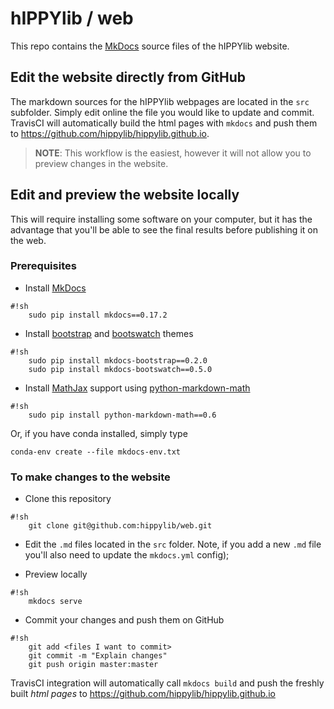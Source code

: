 # hIPPYlib / web

This repo contains the [MkDocs](http://mkdocs.org) source files of the hIPPYlib website.

## Edit the website directly from GitHub

The markdown sources for the hIPPYlib webpages are located in the `src` subfolder. Simply edit online the file you would like to update and commit. TravisCI will automatically build the html pages with `mkdocs` and push them to https://github.com/hippylib/hippylib.github.io.

> **NOTE**: This workflow is the easiest, however it will not allow you to preview changes in the website.

## Edit and preview the website locally

This will require installing some software on your computer, but it has the advantage that you'll be able to see the final results before publishing it on the web.

### Prerequisites

* Install [MkDocs](http://mkdocs.org)   
```
#!sh
    sudo pip install mkdocs==0.17.2
```

* Install [bootstrap](http://getbootstrap.com/) and [bootswatch](https://bootswatch.com/) themes
```
#!sh
    sudo pip install mkdocs-bootstrap==0.2.0
    sudo pip install mkdocs-bootswatch==0.5.0
```
    
* Install [MathJax](https://www.mathjax.org/) support using [python-markdown-math](https://github.com/mitya57/python-markdown-math)
```
#!sh
    sudo pip install python-markdown-math==0.6
```

Or, if you have conda installed, simply type

```conda-env create --file mkdocs-env.txt```



### To make changes to the website

* Clone this repository

```
#!sh
    git clone git@github.com:hippylib/web.git
```

* Edit the `.md` files located in the `src` folder. Note, if you add a new `.md` file you'll also need to update the `mkdocs.yml` config); 

* Preview locally
```
#!sh
    mkdocs serve
```

* Commit your changes and push them on GitHub
```
#!sh
    git add <files I want to commit>
    git commit -m "Explain changes"
    git push origin master:master
```
TravisCI integration will automatically call `mkdocs build` and push the freshly built *html pages* to https://github.com/hippylib/hippylib.github.io
